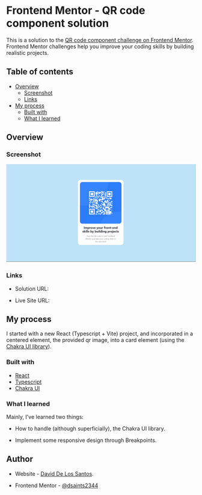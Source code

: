 # Frontend Mentor - QR code component solution

This is a solution to the [QR code component challenge on Frontend Mentor](https://www.frontendmentor.io/challenges/qr-code-component-iux_sIO_H). Frontend Mentor challenges help you improve your coding skills by building realistic projects.



## Table of contents
- [Overview](#overview)
   - [Screenshot](#screenshot)
   - [Links](#links)
- [My process](#my-process)
   - [Built with](#built-with)
   - [What I learned](#what-i-learned)
## Overview
### Screenshot

![](./screenshot_solution.png)

### Links

- Solution URL: [](https://github.com/dsaints2344/qr-challenge)

- Live Site URL: [](https://qr-challenge-sandy.vercel.app/)

## My process

I started with a new React (Typescript + Vite) project, and incorporated in a centered element, the provided qr image, into a card element (using the [Chakra UI library](https://chakra-ui.com/)).

### Built with

- [React](https://reactjs.org/)
- [Typescript](https://www.typescriptlang.org/)
- [Chakra UI](https://chakra-ui.com/)

### What I learned

Mainly, I've learned two things:
- How to handle (although superficially), the Chakra UI library.

- Implement some responsive design through Breakpoints.

## Author

- Website - [David De Los Santos](https://dev-portafolio-three.vercel.app/).

- Frontend Mentor - [@dsaints2344](https://www.frontendmentor.io/profile/dsaints2344)